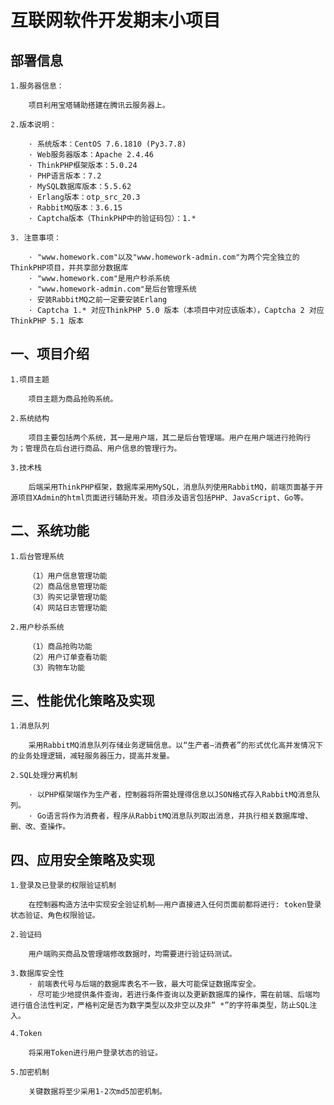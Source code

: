 # 互联网软件开发期末小项目

## 部署信息

    1.服务器信息：
    
        项目利用宝塔辅助搭建在腾讯云服务器上。
        
    2.版本说明：
    
        · 系统版本：CentOS 7.6.1810 (Py3.7.8)
        · Web服务器版本：Apache 2.4.46
        · ThinkPHP框架版本：5.0.24
        · PHP语言版本：7.2
        · MySQL数据库版本：5.5.62
        · Erlang版本：otp_src_20.3
        · RabbitMQ版本：3.6.15
        · Captcha版本（ThinkPHP中的验证码包）：1.*

    3. 注意事项：
        
        · "www.homework.com"以及"www.homework-admin.com"为两个完全独立的ThinkPHP项目，并共享部分数据库
        · "www.homework.com"是用户秒杀系统
        · "www.homework-admin.com"是后台管理系统
        · 安装RabbitMQ之前一定要安装Erlang
        · Captcha 1.* 对应ThinkPHP 5.0 版本（本项目中对应该版本），Captcha 2 对应ThinkPHP 5.1 版本

## 一、项目介绍

    1.项目主题

        项目主题为商品抢购系统。

    2.系统结构

        项目主要包括两个系统，其一是用户端，其二是后台管理端。用户在用户端进行抢购行为；管理员在后台进行商品、用户信息的管理行为。

    3.技术栈

        后端采用ThinkPHP框架，数据库采用MySQL，消息队列使用RabbitMQ，前端页面基于开源项目XAdmin的html页面进行辅助开发。项目涉及语言包括PHP、JavaScript、Go等。


## 二、系统功能

    1.后台管理系统

        （1）用户信息管理功能
        （2）商品信息管理功能
        （3）购买记录管理功能
        （4）网站日志管理功能

    2.用户秒杀系统

        （1）商品抢购功能
        （2）用户订单查看功能
        （3）购物车功能

## 三、性能优化策略及实现

    1.消息队列

        采用RabbitMQ消息队列存储业务逻辑信息。以“生产者—消费者”的形式优化高并发情况下的业务处理逻辑，减轻服务器压力，提高并发量。

    2.SQL处理分离机制

        · 以PHP框架端作为生产者，控制器将所需处理得信息以JSON格式存入RabbitMQ消息队列。
        · Go语言将作为消费者，程序从RabbitMQ消息队列取出消息，并执行相关数据库增、删、改、查操作。

## 四、应用安全策略及实现

    1.登录及已登录的权限验证机制

        在控制器构造方法中实现安全验证机制——用户直接进入任何页面前都将进行: token登录状态验证、角色权限验证。

    2.验证码

        用户端购买商品及管理端修改数据时，均需要进行验证码测试。

    3.数据库安全性
        · 前端表代号与后端的数据库表名不一致，最大可能保证数据库安全。
        · 尽可能少地提供条件查询，若进行条件查询以及更新数据库的操作，需在前端、后端均进行值合法性判定，严格判定是否为数字类型以及非空以及非” *”的字符串类型，防止SQL注入。

    4.Token

        将采用Token进行用户登录状态的验证。

    5.加密机制

        关键数据将至少采用1-2次md5加密机制。
 
 
